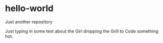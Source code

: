 # hello-world
Just another repository

Just typing in some text about the Girl dropping the Grill to Code something hot.
